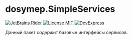# dosymep.SimpleServices

[![JetBrains Rider](https://img.shields.io/badge/JetBrains-Rider-blue.svg)](https://www.jetbrains.com/rider)
[![License MIT](https://img.shields.io/badge/License-MIT-blue.svg)](https://en.wikipedia.org/wiki/MIT_License)
[![DevExpress](https://img.shields.io/badge/DevExpress-WPF-blue.svg)](https://www.devexpress.com/products/net/controls/wpf)

Данный пакет содержит базовые интерфейсы сервисов.
